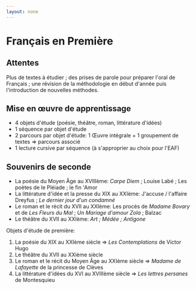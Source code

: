 ```yaml
---
layout: none
---
```



# Français en Première

## Attentes

Plus de textes à étudier ; des prises de parole pour préparer l'oral de Français ; une révision de la méthodologie en début d'année puis l'introduction de nouvelles méthodes.

## Mise en œuvre de apprentissage

* 4 objets d'étude (poésie, théâtre, roman, littérature d'idées)
* 1 séquence par objet d'étude
* 2 parcours par objet d'étude: 1 Œuvre intégrale + 1 groupement de textes => parcours associé
* 1 lecture cursive par séquence (à s'approprier au choix pour l'EAF)

## Souvenirs de seconde

* La poésie du Moyen Âge au XVIIIème: *Carpe Diem* ; Louise Labé ; Les poètes de le Pléiade ; le fin 'Amor 
* La littérature d'idée et la presse du XIX au XXIème: J'accuse / l'affaire Dreyfus ; *Le dernier jour d'un condamné*
* Le roman et le récit du XVII au XXIème: Les procès de *Madame Bovary* et de *Les Fleurs du Mal* ; *Un Mariage d'amour Zola* ; Balzac
* Le théâtre du XVII au XXIème: *Art ; Médée ; Antigone*

Objets d'étude de première:

1. La poésie du XIX au XXIème siècle => *Les Contemplations* de Victor Hugo
2. Le théâtre du XVII au XXième siècle
3. Le roman et le récit du Moyen Âge au XXIème siècle => *Madame de Lafayette* de la princesse de Clèves
4. La littérature d'idées du XVI au XVIIIème siècle => *Les lettres persanes* de Montesquieu